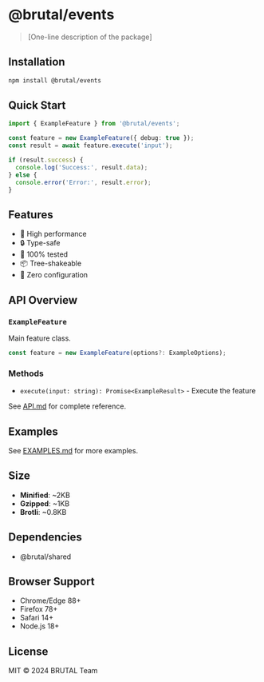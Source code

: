 # @brutal/events

> [One-line description of the package]

## Installation

```bash
npm install @brutal/events
```

## Quick Start

```typescript
import { ExampleFeature } from '@brutal/events';

const feature = new ExampleFeature({ debug: true });
const result = await feature.execute('input');

if (result.success) {
  console.log('Success:', result.data);
} else {
  console.error('Error:', result.error);
}
```

## Features

- 🚀 High performance
- 🔒 Type-safe
- 🧪 100% tested
- 📦 Tree-shakeable
- 🔧 Zero configuration

## API Overview

### `ExampleFeature`

Main feature class.

```typescript
const feature = new ExampleFeature(options?: ExampleOptions);
```

### Methods

- `execute(input: string): Promise<ExampleResult>` - Execute the feature

See [API.md](./API.md) for complete reference.

## Examples

See [EXAMPLES.md](./EXAMPLES.md) for more examples.

## Size

- **Minified**: ~2KB
- **Gzipped**: ~1KB
- **Brotli**: ~0.8KB

## Dependencies

- @brutal/shared

## Browser Support

- Chrome/Edge 88+
- Firefox 78+
- Safari 14+
- Node.js 18+

## License

MIT © 2024 BRUTAL Team
